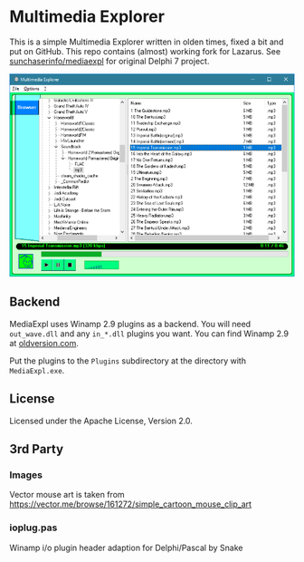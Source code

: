 # Multimedia Explorer

This is a simple Multimedia Explorer written in olden times, fixed a bit and put on GitHub.
This repo contains (almost) working fork for Lazarus.
See [sunchaserinfo/mediaexpl](https://github.com/sunchaserinfo/mediaexpl) for original Delphi 7 project.

![Screenshot](Docs/Screenshot.png)

## Backend

MediaExpl uses Winamp 2.9 plugins as a backend. You will need `out_wave.dll` and any 
`in_*.dll` plugins you want. You can find Winamp 2.9 at 
[oldversion.com](http://www.oldversion.com/windows/winamp/).

Put the plugins to the `Plugins` subdirectory at the directory with `MediaExpl.exe`.

## License

Licensed under the Apache License, Version 2.0.

## 3rd Party

### Images

Vector mouse art is taken from <https://vector.me/browse/161272/simple_cartoon_mouse_clip_art>

### ioplug.pas

Winamp i/o plugin header adaption for Delphi/Pascal by Snake
